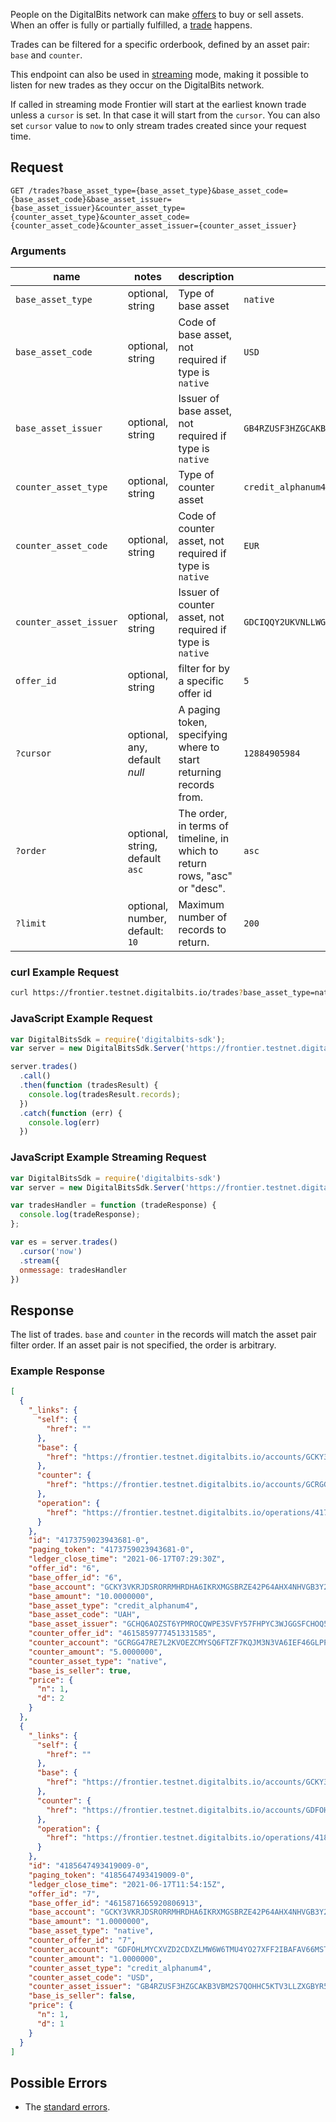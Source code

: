 People on the DigitalBits network can make [offers](https://developers.digitalbits.io/reference/go/services/frontier/internal/docs/reference/resources/offer) to buy or sell assets. When
an offer is fully or partially fulfilled, a [trade](https://developers.digitalbits.io/reference/go/services/frontier/internal/docs/reference/resources/trade) happens.

Trades can be filtered for a specific orderbook, defined by an asset pair: `base` and `counter`.

This endpoint can also be used in [streaming](https://developers.digitalbits.io/reference/go/services/frontier/internal/docs/reference/streaming) mode, making it possible to listen
for new trades as they occur on the DigitalBits network.

If called in streaming mode Frontier will start at the earliest known trade unless a `cursor` is
set. In that case it will start from the `cursor`. You can also set `cursor` value to `now` to only
stream trades created since your request time.

## Request

```
GET /trades?base_asset_type={base_asset_type}&base_asset_code={base_asset_code}&base_asset_issuer={base_asset_issuer}&counter_asset_type={counter_asset_type}&counter_asset_code={counter_asset_code}&counter_asset_issuer={counter_asset_issuer}
```

### Arguments

| name | notes | description | example |
| ---- | ----- | ----------- | ------- |
| `base_asset_type` | optional, string | Type of base asset | `native` |
| `base_asset_code` | optional, string | Code of base asset, not required if type is `native` | `USD` |
| `base_asset_issuer` | optional, string | Issuer of base asset, not required if type is `native` | `GB4RZUSF3HZGCAKB3VBM2S7QOHHC5KTV3LLZXGBYR5ZO4B26CKHFZTSZ` |
| `counter_asset_type` | optional, string | Type of counter asset  | `credit_alphanum4` |
| `counter_asset_code` | optional, string | Code of counter asset, not required if type is `native` | `EUR` |
| `counter_asset_issuer` | optional, string | Issuer of counter asset, not required if type is `native` | `GDCIQQY2UKVNLLWGIX74DMTEAFCMQKAKYUWPBO7PLTHIHRKSFZN7V2FC` |
| `offer_id` | optional, string | filter for by a specific offer id | `5` |
| `?cursor` | optional, any, default _null_ | A paging token, specifying where to start returning records from. | `12884905984` |
| `?order`  | optional, string, default `asc` | The order, in terms of timeline, in which to return rows, "asc" or "desc". | `asc` |
| `?limit`  | optional, number, default: `10` | Maximum number of records to return. | `200` |

### curl Example Request
```sh
curl https://frontier.testnet.digitalbits.io/trades?base_asset_type=native&counter_asset_code=USD&counter_asset_issuer=GB4RZUSF3HZGCAKB3VBM2S7QOHHC5KTV3LLZXGBYR5ZO4B26CKHFZTSZ&counter_asset_type=credit_alphanum4&limit=2&order=desc
```

### JavaScript Example Request

```javascript
var DigitalBitsSdk = require('digitalbits-sdk');
var server = new DigitalBitsSdk.Server('https://frontier.testnet.digitalbits.io');

server.trades()
  .call()
  .then(function (tradesResult) {
    console.log(tradesResult.records);
  })
  .catch(function (err) {
    console.log(err)
  })
```

### JavaScript Example Streaming Request

```javascript
var DigitalBitsSdk = require('digitalbits-sdk')
var server = new DigitalBitsSdk.Server('https://frontier.testnet.digitalbits.io');

var tradesHandler = function (tradeResponse) {
  console.log(tradeResponse);
};

var es = server.trades()
  .cursor('now')
  .stream({
  onmessage: tradesHandler
})
```

## Response

The list of trades. `base` and `counter` in the records will match the asset pair filter order. If an asset pair is not specified, the order is arbitrary.

### Example Response
```json
[
  {
    "_links": {
      "self": {
        "href": ""
      },
      "base": {
        "href": "https://frontier.testnet.digitalbits.io/accounts/GCKY3VKRJDSRORRMHRDHA6IKRXMGSBRZE42P64AHX4NHVGB3Y224WM3M"
      },
      "counter": {
        "href": "https://frontier.testnet.digitalbits.io/accounts/GCRGG47RE7L2KVOEZCMYSQ6FTZF7KQJM3N3VA6IEF46GLPPAZHQGOSOA"
      },
      "operation": {
        "href": "https://frontier.testnet.digitalbits.io/operations/4173759023943681"
      }
    },
    "id": "4173759023943681-0",
    "paging_token": "4173759023943681-0",
    "ledger_close_time": "2021-06-17T07:29:30Z",
    "offer_id": "6",
    "base_offer_id": "6",
    "base_account": "GCKY3VKRJDSRORRMHRDHA6IKRXMGSBRZE42P64AHX4NHVGB3Y224WM3M",
    "base_amount": "10.0000000",
    "base_asset_type": "credit_alphanum4",
    "base_asset_code": "UAH",
    "base_asset_issuer": "GCHQ6AOZST6YPMROCQWPE3SVFY57FHPYC3WJGGSFCHOQ5HFZC5HSHQYK",
    "counter_offer_id": "4615859777451331585",
    "counter_account": "GCRGG47RE7L2KVOEZCMYSQ6FTZF7KQJM3N3VA6IEF46GLPPAZHQGOSOA",
    "counter_amount": "5.0000000",
    "counter_asset_type": "native",
    "base_is_seller": true,
    "price": {
      "n": 1,
      "d": 2
    }
  },
  {
    "_links": {
      "self": {
        "href": ""
      },
      "base": {
        "href": "https://frontier.testnet.digitalbits.io/accounts/GCKY3VKRJDSRORRMHRDHA6IKRXMGSBRZE42P64AHX4NHVGB3Y224WM3M"
      },
      "counter": {
        "href": "https://frontier.testnet.digitalbits.io/accounts/GDFOHLMYCXVZD2CDXZLMW6W6TMU4YO27XFF2IBAFAV66MSTPDDSK2LAY"
      },
      "operation": {
        "href": "https://frontier.testnet.digitalbits.io/operations/4185647493419009"
      }
    },
    "id": "4185647493419009-0",
    "paging_token": "4185647493419009-0",
    "ledger_close_time": "2021-06-17T11:54:15Z",
    "offer_id": "7",
    "base_offer_id": "4615871665920806913",
    "base_account": "GCKY3VKRJDSRORRMHRDHA6IKRXMGSBRZE42P64AHX4NHVGB3Y224WM3M",
    "base_amount": "1.0000000",
    "base_asset_type": "native",
    "counter_offer_id": "7",
    "counter_account": "GDFOHLMYCXVZD2CDXZLMW6W6TMU4YO27XFF2IBAFAV66MSTPDDSK2LAY",
    "counter_amount": "1.0000000",
    "counter_asset_type": "credit_alphanum4",
    "counter_asset_code": "USD",
    "counter_asset_issuer": "GB4RZUSF3HZGCAKB3VBM2S7QOHHC5KTV3LLZXGBYR5ZO4B26CKHFZTSZ",
    "base_is_seller": false,
    "price": {
      "n": 1,
      "d": 1
    }
  }
]

```

## Possible Errors

- The [standard errors](https://developers.digitalbits.io/reference/go/services/frontier/internal/docs/reference/errors#standard-errors).
